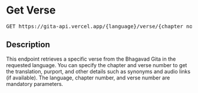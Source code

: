 # Get Verse

<pre id='liveapi-code'>GET https://gita-api.vercel.app/{language}/verse/{chapter_no}/{verse_no}
</pre>

## Description
This endpoint retrieves a specific verse from the Bhagavad Gita in the requested language. You can specify the chapter and verse number to get the translation, purport, and other details such as synonyms and audio links (if available). The language, chapter number, and verse number are mandatory parameters.

